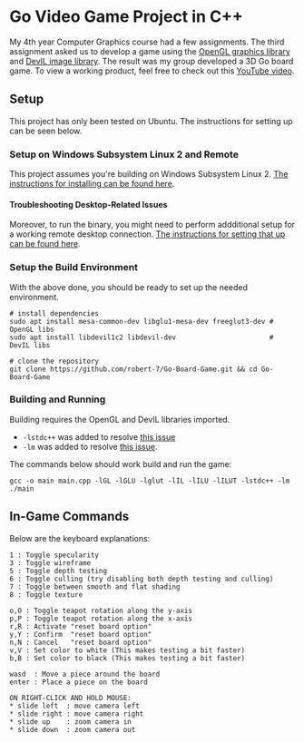 # Go Video Game Project in C++

My 4th year Computer Graphics course had a few assignments.
The third assignment asked us to develop a game using the [OpenGL graphics library](https://www.opengl.org/) and [DevIL image library](http://openil.sourceforge.net/).
The result was my group developed a 3D Go board game.
To view a working product, feel free to check out this [YouTube video](https://www.youtube.com/shorts/47JSJlxC_so).

## Setup

This project has only been tested on Ubuntu.
The instructions for setting up can be seen below.

### Setup on Windows Subsystem Linux 2 and Remote

This project assumes you're building on Windows Subsystem Linux 2.
[The instructions for installing can be found here](https://docs.microsoft.com/en-us/windows/wsl/install-win10).

#### Troubleshooting Desktop-Related Issues

Moreover, to run the binary, you might need to perform addditional setup for a working remote desktop connection.
[The instructions for setting that up can be found here](https://harshityadav95.medium.com/install-gui-desktop-in-wsl2-ubuntu-20-04-lts-in-windows-10-ae0d8d9e4459).

### Setup the Build Environment

With the above done, you should be ready to set up the needed environment.

```shell
# install dependencies
sudo apt install mesa-common-dev libglu1-mesa-dev freeglut3-dev # OpenGL libs
sudo apt install libdevil1c2 libdevil-dev                       # DevIL libs

# clone the repository
git clone https://github.com/robert-7/Go-Board-Game.git && cd Go-Board-Game
```

### Building and Running

Building requires the OpenGL and DevIL libraries imported.

* `-lstdc++` was added to resolve [this issue](https://stackoverflow.com/questions/33263288/libstdc-dso-missing-from-command-line)
* `-lm` was added to resolve [this issue](https://stackoverflow.com/questions/16006145/ld-undefined-reference-to-symbol-log2glibc-2-2-5).

The commands below should work build and run the game:

```shell
gcc -o main main.cpp -lGL -lGLU -lglut -lIL -lILU -lILUT -lstdc++ -lm
./main
```

## In-Game Commands

Below are the keyboard explanations:

```plaintext
1 : Toggle specularity
3 : Toggle wireframe
5 : Toggle depth testing
6 : Toggle culling (try disabling both depth testing and culling)
7 : Toggle between smooth and flat shading
8 : Toggle texture

o,O : Toggle teapot rotation along the y-axis
p,P : Toggle teapot rotation along the x-axis
r,R : Activate "reset board option"
y,Y : Confirm  "reset board option"
n,N : Cancel   "reset board option"
v,V : Set color to white (This makes testing a bit faster)
b,B : Set color to black (This makes testing a bit faster)

wasd  : Move a piece around the board
enter : Place a piece on the board

ON RIGHT-CLICK AND HOLD MOUSE:
* slide left  : move camera left
* slide right : move camera right
* slide up    : zoom camera in
* slide down  : zoom camera out
```
